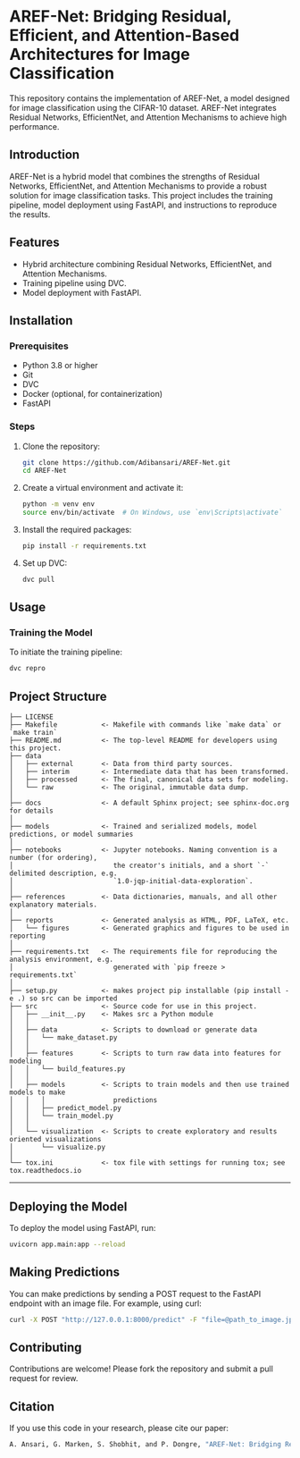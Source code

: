 # AREF-Net: Bridging Residual, Efficient, and Attention-Based Architectures for Image Classification

This repository contains the implementation of AREF-Net, a model designed for image classification using the CIFAR-10 dataset. AREF-Net integrates Residual Networks, EfficientNet, and Attention Mechanisms to achieve high performance.

## Introduction

AREF-Net is a hybrid model that combines the strengths of Residual Networks, EfficientNet, and Attention Mechanisms to provide a robust solution for image classification tasks. This project includes the training pipeline, model deployment using FastAPI, and instructions to reproduce the results.

## Features

- Hybrid architecture combining Residual Networks, EfficientNet, and Attention Mechanisms.
- Training pipeline using DVC.
- Model deployment with FastAPI.
## Installation

### Prerequisites

- Python 3.8 or higher
- Git
- DVC
- Docker (optional, for containerization)
- FastAPI

### Steps

1. Clone the repository:

    ```bash
    git clone https://github.com/Adibansari/AREF-Net.git
    cd AREF-Net
    ```

2. Create a virtual environment and activate it:

    ```bash
    python -m venv env
    source env/bin/activate  # On Windows, use `env\Scripts\activate`
    ```

3. Install the required packages:

    ```bash
    pip install -r requirements.txt
    ```

4. Set up DVC:

    ```bash
    dvc pull
    ```

## Usage

### Training the Model

To initiate the training pipeline:

```bash
dvc repro
```
Project Structure
------------

    ├── LICENSE
    ├── Makefile           <- Makefile with commands like `make data` or `make train`
    ├── README.md          <- The top-level README for developers using this project.
    ├── data
    │   ├── external       <- Data from third party sources.
    │   ├── interim        <- Intermediate data that has been transformed.
    │   ├── processed      <- The final, canonical data sets for modeling.
    │   └── raw            <- The original, immutable data dump.
    │
    ├── docs               <- A default Sphinx project; see sphinx-doc.org for details
    │
    ├── models             <- Trained and serialized models, model predictions, or model summaries
    │
    ├── notebooks          <- Jupyter notebooks. Naming convention is a number (for ordering),
    │                         the creator's initials, and a short `-` delimited description, e.g.
    │                         `1.0-jqp-initial-data-exploration`.
    │
    ├── references         <- Data dictionaries, manuals, and all other explanatory materials.
    │
    ├── reports            <- Generated analysis as HTML, PDF, LaTeX, etc.
    │   └── figures        <- Generated graphics and figures to be used in reporting
    │
    ├── requirements.txt   <- The requirements file for reproducing the analysis environment, e.g.
    │                         generated with `pip freeze > requirements.txt`
    │
    ├── setup.py           <- makes project pip installable (pip install -e .) so src can be imported
    ├── src                <- Source code for use in this project.
    │   ├── __init__.py    <- Makes src a Python module
    │   │
    │   ├── data           <- Scripts to download or generate data
    │   │   └── make_dataset.py
    │   │
    │   ├── features       <- Scripts to turn raw data into features for modeling
    │   │   └── build_features.py
    │   │
    │   ├── models         <- Scripts to train models and then use trained models to make
    │   │   │                 predictions
    │   │   ├── predict_model.py
    │   │   └── train_model.py
    │   │
    │   └── visualization  <- Scripts to create exploratory and results oriented visualizations
    │       └── visualize.py
    │
    └── tox.ini            <- tox file with settings for running tox; see tox.readthedocs.io


--------

## Deploying the Model
To deploy the model using FastAPI, run:
```bash
uvicorn app.main:app --reload
```
## Making Predictions
You can make predictions by sending a POST request to the FastAPI endpoint with an image file. For example, using curl:
```bash
curl -X POST "http://127.0.0.1:8000/predict" -F "file=@path_to_image.jpg"

```
## Contributing
Contributions are welcome! Please fork the repository and submit a pull request for review.
## Citation
If you use this code in your research, please cite our paper:
```bash
A. Ansari, G. Marken, S. Shobhit, and P. Dongre, "AREF-Net: Bridging Residual, Efficient, and Attention-Based Architectures for Image Classification," in 2023 International Conference on Advanced Computing & Communication Technologies (ICACCTech), Banur, India, 2023, pp. 450-456. doi: 10.1109/ICACCTech61146.2023.00080.
```
